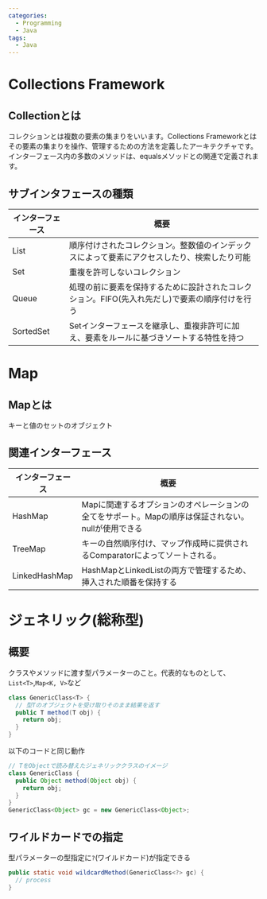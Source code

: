 ```yaml
---
categories:
  - Programming
  - Java
tags:
  - Java
---
```


# Collections Framework

## Collectionとは
コレクションとは複数の要素の集まりをいいます。Collections Frameworkとはその要素の集まりを操作、管理するための方法を定義したアーキテクチャです。
インターフェース内の多数のメソッドは、equalsメソッドとの関連で定義されます。

## サブインタフェースの種類

|インターフェース|概要|
|--------------|---|
|List|順序付けされたコレクション。整数値のインデックスによって要素にアクセスしたり、検索したり可能|
|Set|重複を許可しないコレクション|
|Queue|処理の前に要素を保持するために設計されたコレクション。FIFO(先入れ先だし)で要素の順序付けを行う|
|SortedSet|Setインターフェースを継承し、重複非許可に加え、要素をルールに基づきソートする特性を持つ|

# Map

## Mapとは
キーと値のセットのオブジェクト

## 関連インターフェース

|インターフェース|概要|
|--------------|---|
|HashMap|Mapに関連するオプションのオペレーションの全てをサポート。Mapの順序は保証されない。nullが使用できる|
|TreeMap|キーの自然順序付け、マップ作成時に提供されるComparatorによってソートされる。|
|LinkedHashMap|HashMapとLinkedListの両方で管理するため、挿入された順番を保持する|

# ジェネリック(総称型)

## 概要
クラスやメソッドに渡す型パラメーターのこと。代表的なものとして、`List<T>`,`Map<K, V>`など

```java
class GenericClass<T> {
  // 型Tのオブジェクトを受け取りそのまま結果を返す
  public T method(T obj) {
    return obj;
  }
}
```

以下のコードと同じ動作

```java
// TをObjectで読み替えたジェネリッククラスのイメージ
class GenericClass {
  public Object method(Object obj) {
    return obj;
  }
}
GenericClass<Object> gc = new GenericClass<Object>;
```

## ワイルドカードでの指定
型パラメーターの型指定に`?`(ワイルドカード)が指定できる

```java
public static void wildcardMethod(GenericClass<?> gc) {
  // process
}
```
